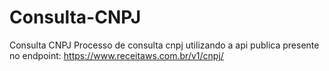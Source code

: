 # Consulta-CNPJ
Consulta CNPJ
Processo de consulta cnpj utilizando a api publica presente no endpoint: https://www.receitaws.com.br/v1/cnpj/
